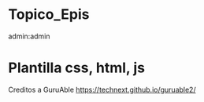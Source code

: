 # Topico_Epis
admin:admin
# Plantilla css, html, js
Creditos a GuruAble
https://technext.github.io/guruable2/

